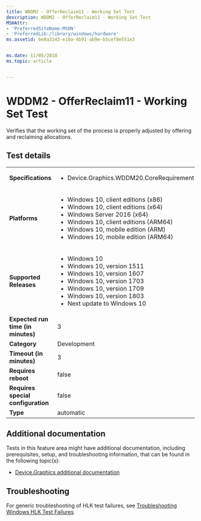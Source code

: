 ```yaml
---
title: WDDM2 - OfferReclaim11 - Working Set Test
description: WDDM2 - OfferReclaim11 - Working Set Test
MSHAttr:
- 'PreferredSiteName:MSDN'
- 'PreferredLib:/library/windows/hardware'
ms.assetid: be8a3143-e10a-4b91-ab9e-b5cef8e551e3


ms.date: 11/05/2018
ms.topic: article


---
```


# <span id="p_hlk_test.a84685aa-edd1-4a4b-aa48-c51e97cd46ff"></span>WDDM2 - OfferReclaim11 - Working Set Test


Verifies that the working set of the process is properly adjusted by offering and reclaiming allocations.

## Test details

|||
|---|---|
| **Specifications**  | <ul><li>Device.Graphics.WDDM20.CoreRequirement</li></ul> |  
| **Platforms**   | <ul><li>Windows 10, client editions (x86)</li><li>Windows 10, client editions (x64)</li><li>Windows Server 2016 (x64)</li><li>Windows 10, client editions (ARM64)</li><li>Windows 10, mobile edition (ARM)</li><li>Windows 10, mobile edition (ARM64)</li></ul> |
| **Supported Releases** | <ul><li>Windows 10</li><li>Windows 10, version 1511</li><li>Windows 10, version 1607</li><li>Windows 10, version 1703</li><li>Windows 10, version 1709</li><li>Windows 10, version 1803</li><li>Next update to Windows 10</li></ul> |
|**Expected run time (in minutes)**| 3 |
|**Category**| Development |
|**Timeout (in minutes)**| 3 |
|**Requires reboot**| false |
|**Requires special configuration**| false |
|**Type**| automatic |



## <span id="Additional_documentation"></span><span id="additional_documentation"></span><span id="ADDITIONAL_DOCUMENTATION"></span>Additional documentation


Tests in this feature area might have additional documentation, including prerequisites, setup, and troubleshooting information, that can be found in the following topic(s):

-   [Device.Graphics additional documentation](device-graphics-additional-documentation.md)

## <span id="Troubleshooting"></span><span id="troubleshooting"></span><span id="TROUBLESHOOTING"></span>Troubleshooting


For generic troubleshooting of HLK test failures, see [Troubleshooting Windows HLK Test Failures](../user/troubleshooting-windows-hlk-test-failures.md).











